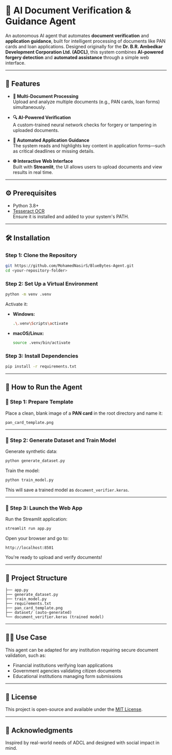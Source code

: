 # 🧠 AI Document Verification & Guidance Agent

An autonomous AI agent that automates **document verification** and **application guidance**, built for intelligent processing of documents like PAN cards and loan applications. Designed originally for the **Dr. B.R. Ambedkar Development Corporation Ltd. (ADCL)**, this system combines **AI-powered forgery detection** and **automated assistance** through a simple web interface.

---

## 🚀 Features

- **📄 Multi-Document Processing**  
  Upload and analyze multiple documents (e.g., PAN cards, loan forms) simultaneously.

- **🔍 AI-Powered Verification**  
  A custom-trained neural network checks for forgery or tampering in uploaded documents.

- **📌 Automated Application Guidance**  
  The system reads and highlights key content in application forms—such as critical deadlines or missing details.

- **🌐 Interactive Web Interface**  
  Built with **Streamlit**, the UI allows users to upload documents and view results in real time.

---

## ⚙️ Prerequisites

- Python 3.8+
- [Tesseract OCR](https://github.com/tesseract-ocr/tesseract)  
  Ensure it is installed and added to your system's PATH.

---

## 🛠️ Installation

### Step 1: Clone the Repository

```bash
git https://github.com/MohamedNasirS/BlueBytes-Agent.git
cd <your-repository-folder>
```

### Step 2: Set Up a Virtual Environment

```bash
python -m venv .venv
```

Activate it:

- **Windows:**
  ```bash
  .\.venv\Scripts\activate
  ```
- **macOS/Linux:**
  ```bash
  source .venv/bin/activate
  ```

### Step 3: Install Dependencies

```bash
pip install -r requirements.txt
```

---

## 🧪 How to Run the Agent

### 🔹 Step 1: Prepare Template

Place a clean, blank image of a **PAN card** in the root directory and name it:

```text
pan_card_template.png
```

---

### 🔹 Step 2: Generate Dataset and Train Model

Generate synthetic data:

```bash
python generate_dataset.py
```

Train the model:

```bash
python train_model.py
```

This will save a trained model as `document_verifier.keras`.

---

### 🔹 Step 3: Launch the Web App

Run the Streamlit application:

```bash
streamlit run app.py
```

Open your browser and go to:

```text
http://localhost:8501
```

You're ready to upload and verify documents!

---

## 📁 Project Structure

```
├── app.py
├── generate_dataset.py
├── train_model.py
├── requirements.txt
├── pan_card_template.png
├── dataset/ (auto-generated)
└── document_verifier.keras (trained model)
```

---

## 🧑‍💼 Use Case

This agent can be adapted for any institution requiring secure document validation, such as:

- Financial institutions verifying loan applications
- Government agencies validating citizen documents
- Educational institutions managing form submissions

---

## 📃 License

This project is open-source and available under the [MIT License](LICENSE).

---

## 🙌 Acknowledgments

Inspired by real-world needs of ADCL and designed with social impact in mind.
